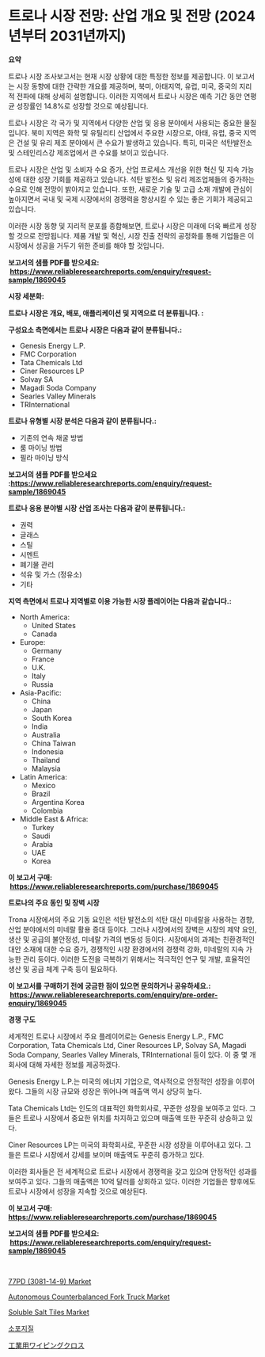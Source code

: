 <p><h1>트로나 시장 전망: 산업 개요 및 전망 (2024년부터 2031년까지)</h1></p><p><strong>요약</strong></p>
<p><p>트로나 시장 조사보고서는 현재 시장 상황에 대한 특정한 정보를 제공합니다. 이 보고서는 시장 동향에 대한 간략한 개요를 제공하며, 북미, 아태지역, 유럽, 미국, 중국의 지리적 전파에 대해 상세히 설명합니다. 이러한 지역에서 트로나 시장은 예측 기간 동안 연평균 성장률인 14.8%로 성장할 것으로 예상됩니다. </p><p>트로나 시장은 각 국가 및 지역에서 다양한 산업 및 응용 분야에서 사용되는 중요한 물질입니다. 북미 지역은 화학 및 유틸리티 산업에서 주요한 시장으로, 아태, 유럽, 중국 지역은 건설 및 유리 제조 분야에서 큰 수요가 발생하고 있습니다. 특히, 미국은 석탄발전소 및 스테인리스강 제조업에서 큰 수요를 보이고 있습니다. </p><p>트로나 시장은 산업 및 소비자 수요 증가, 산업 프로세스 개선을 위한 혁신 및 지속 가능성에 대한 성장 기회를 제공하고 있습니다. 석탄 발전소 및 유리 제조업체들의 증가하는 수요로 인해 전망이 밝아지고 있습니다. 또한, 새로운 기술 및 고급 소재 개발에 관심이 높아지면서 국내 및 국제 시장에서의 경쟁력을 향상시킬 수 있는 좋은 기회가 제공되고 있습니다.</p><p>이러한 시장 동향 및 지리적 분포를 종합해보면, 트로나 시장은 미래에 더욱 빠르게 성장할 것으로 전망됩니다. 제품 개발 및 혁신, 시장 진출 전략의 공정화를 통해 기업들은 이 시장에서 성공을 거두기 위한 준비를 해야 할 것입니다.</p></p>
<p><strong>보고서의 샘플 PDF를 받으세요: &nbsp;<a href="https://www.reliableresearchreports.com/enquiry/request-sample/1869045">https://www.reliableresearchreports.com/enquiry/request-sample/1869045</a></strong></p>
<p><strong>시장 세분화:</strong></p>
<p><strong> 트로나 시장은 개요, 배포, 애플리케이션 및 지역으로 더 분류됩니다. :</strong></p>
<p><strong>구성요소 측면에서는 트로나 시장은 다음과 같이 분류됩니다.:</strong></p>
<p><ul><li>Genesis Energy L.P.</li><li>FMC Corporation</li><li>Tata Chemicals Ltd</li><li>Ciner Resources LP</li><li>Solvay SA</li><li>Magadi Soda Company</li><li>Searles Valley Minerals</li><li>TRInternational</li></ul></p>
<p><strong> 트로나 유형별 시장 분석은 다음과 같이 분류됩니다.:</strong></p>
<p><ul><li>기존의 연속 채굴 방법</li><li>룸 마이닝 방법</li><li>필라 마이닝 방식</li></ul></p>
<p><strong>보고서의 샘플 PDF를 받으세요 :<a href="https://www.reliableresearchreports.com/enquiry/request-sample/1869045">https://www.reliableresearchreports.com/enquiry/request-sample/1869045</a></strong></p>
<p><strong> 트로나 응용 분야별 시장 산업 조사는 다음과 같이 분류됩니다.:</strong></p>
<p><ul><li>권력</li><li>글래스</li><li>스틸</li><li>시멘트</li><li>폐기물 관리</li><li>석유 및 가스 (정유소)</li><li>기타</li></ul></p>
<p><strong>지역 측면에서 트로나 지역별로 이용 가능한 시장 플레이어는 다음과 같습니다.:</strong></p>
<p><ul>
    <li>
        North America:
        <ul>
            <li>United States</li>
            <li>Canada</li>
        </ul>
    </li>
    <li>
        Europe:
        <ul>
            <li>Germany</li>
            <li>France</li>
            <li>U.K.</li>
            <li>Italy</li>
            <li>Russia</li>
        </ul>
    </li>
    <li>
        Asia-Pacific:
        <ul>
            <li>China</li>
            <li>Japan</li>
            <li>South Korea</li>
            <li>India</li>
            <li>Australia</li>
            <li>China Taiwan</li>
            <li>Indonesia</li>
            <li>Thailand</li>
            <li>Malaysia</li>
        </ul>
    </li>
    <li>
        Latin America:
        <ul>
            <li>Mexico</li>
            <li>Brazil</li>
            <li>Argentina Korea</li>
            <li>Colombia</li>
        </ul>
    </li>
    <li>
        Middle East & Africa:
        <ul>
            <li>Turkey</li>
            <li>Saudi</li>
            <li>Arabia</li>
            <li>UAE</li>
            <li>Korea</li>
        </ul>
    </li>
    </ul></p>
<p><strong>이 보고서 구매: &nbsp;<a href="https://www.reliableresearchreports.com/purchase/1869045">https://www.reliableresearchreports.com/purchase/1869045</a></strong></p>
<p><strong>트로나의 주요 동인 및 장벽 시장</strong></p>
<p><p>Trona 시장에서의 주요 기동 요인은 석탄 발전소의 석탄 대신 미네랄을 사용하는 경향, 산업 분야에서의 미네랄 활용 증대 등이다. 그러나 시장에서의 장벽은 시장의 제약 요인, 생산 및 공급의 불안정성, 미네랄 가격의 변동성 등이다. 시장에서의 과제는 친환경적인 대안 소재에 대한 수요 증가, 경쟁적인 시장 환경에서의 경쟁력 강화, 미네랄의 지속 가능한 관리 등이다. 이러한 도전을 극복하기 위해서는 적극적인 연구 및 개발, 효율적인 생산 및 공급 체계 구축 등이 필요하다.</p></p>
<p><strong>이 보고서를 구매하기 전에 궁금한 점이 있으면 문의하거나 공유하세요.: &nbsp;<a href="https://www.reliableresearchreports.com/enquiry/pre-order-enquiry/1869045">https://www.reliableresearchreports.com/enquiry/pre-order-enquiry/1869045</a></strong></p>
<p><strong>경쟁 구도</strong></p>
<p><p>세계적인 트로나 시장에서 주요 플레이어로는 Genesis Energy L.P., FMC Corporation, Tata Chemicals Ltd, Ciner Resources LP, Solvay SA, Magadi Soda Company, Searles Valley Minerals, TRInternational 등이 있다. 이 중 몇 개 회사에 대해 자세한 정보를 제공하겠다.</p><p>Genesis Energy L.P.는 미국의 에너지 기업으로, 역사적으로 안정적인 성장을 이루어왔다. 그들의 시장 규모와 성장은 뛰어나며 매출액 역시 상당히 높다.</p><p>Tata Chemicals Ltd는 인도의 대표적인 화학회사로, 꾸준한 성장을 보여주고 있다. 그들은 트로나 시장에서 중요한 위치를 차지하고 있으며 매출액 또한 꾸준히 상승하고 있다.</p><p>Ciner Resources LP는 미국의 화학회사로, 꾸준한 시장 성장을 이루어내고 있다. 그들은 트로나 시장에서 강세를 보이며 매출액도 꾸준히 증가하고 있다.</p><p>이러한 회사들은 전 세계적으로 트로나 시장에서 경쟁력을 갖고 있으며 안정적인 성과를 보여주고 있다. 그들의 매출액은 10억 달러를 상회하고 있다. 이러한 기업들은 향후에도 트로나 시장에서 성장을 지속할 것으로 예상된다.</p></p>
<p><strong>이 보고서 구매: &nbsp; <a href="https://www.reliableresearchreports.com/purchase/1869045">https://www.reliableresearchreports.com/purchase/1869045</a></strong></p>
<p><strong>보고서의 샘플 PDF를 받으세요: &nbsp;<a href="https://www.reliableresearchreports.com/enquiry/request-sample/1869045">https://www.reliableresearchreports.com/enquiry/request-sample/1869045</a></strong><strong></strong></p>
<p>&nbsp;</p>
<p><p><a href="https://issuu.com/reportprime-2/docs/77pd-3081-14-9-market-size-2030.pptx">77PD (3081-14-9) Market</a></p><p><a href="https://issuu.com/reportprime-2/docs/autonomous-counterbalanced-fork-truck-market-size-">Autonomous Counterbalanced Fork Truck Market</a></p><p><a href="https://github.com/ashepherd82/Market-Research-Report-List-3/blob/main/soluble-salt-tiles-market.md">Soluble Salt Tiles Market</a></p><p><a href="https://github.com/lkwggful07722/Market-Research-Report-List-1/blob/main/82002853108.md">소포지질</a></p><p><a href="https://github.com/ycmtqqhvk3273/Market-Research-Report-List-1/blob/main/81359433565.md">工業用ワイピングクロス</a></p></p>